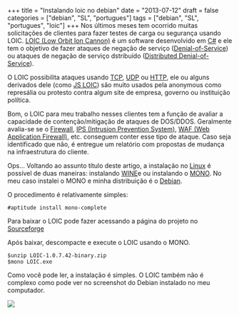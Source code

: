 +++
title = "Instalando loic no debian"
date = "2013-07-12"
draft = false
categories = ["debian", "SL", "portugues"]
tags = ["debian", "SL", "portugues", "loic"]
+++
Nos últimos meses tem ocorrido muitas solicitações de clientes para
fazer testes de carga ou segurança usando LOIC. [LOIC (Low Orbit Ion
Cannon)](http://en.wikipedia.org/wiki/Low_Orbit_Ion_Cannon) é um
software desenvolvido em
[C\#](http://msdn.microsoft.com/en-us/vstudio/hh341490.aspx) e ele tem o
objetivo de fazer ataques de negação de serviço
([Denial-of-Service](https://en.wikipedia.org/wiki/Denial-of-service_attack))
ou ataques de negação de serviço dstribuído ([Distributed
Denial-of-Service](https://en.wikipedia.org/wiki/Denial-of-service_attack)).

O LOIC possibilita ataques usando
[TCP](https://en.wikipedia.org/wiki/Transmission_Control_Protocol),
[UDP](https://en.wikipedia.org/wiki/User_Datagram_Protocol) ou
[HTTP](https://en.wikipedia.org/wiki/Hypertext_Transfer_Protocol), ele
ou alguns derivados dele (como [JS LOIC](http://cisko.fr/)) são muito
usados pela anonymous como represália ou protesto contra algum site de
empresa, governo ou instituição política.

Bom, o LOIC para meu trabalho nesses clientes tem a função de avaliar a
capacidade de contenção/mitigação de ataques de DOS/DDOS. Geralmente
avalia-se se o
[Firewall](https://en.wikipedia.org/wiki/Firewall_(computing)), [IPS
(Intrusion Prevention
System)](http://en.wikipedia.org/wiki/Intrusion_prevention_system), [WAF
(Web Application
Firewall)](https://www.owasp.org/index.php/Web_Application_Firewall),
etc. conseguem conter esse tipo de ataque. Caso seja identificado que
não, é entregue um relatório com propostas de mudança na infraestrutura
do cliente.

Ops… Voltando ao assunto título deste artigo, a instalação no
[Linux](http://www.linuxfoundation.org/) é possível de duas maneiras:
instalando [WINE](http://www.winehq.org/)e ou instalando o
[MONO](http://www.mono-project.com/Main_Page). No meu caso instalei o
MONO e minha distribuição é o [Debian](http://www.debian.org).

O procedimento é relativamente simples:

    #aptitude install mono-complete

Para baixar o LOIC pode fazer acessando a página do projeto no
[Sourceforge](http://sourceforge.net/projects/loic/)

Após baixar, descompacte e execute o LOIC usando o MONO.

    $unzip LOIC-1.0.7.42-binary.zip
    $mono LOIC.exe

Como você pode ler, a instalação é simples. O LOIC também não é complexo
como pode ver no screenshot do Debian instalado no meu computador.

![](/images/loic.png)
